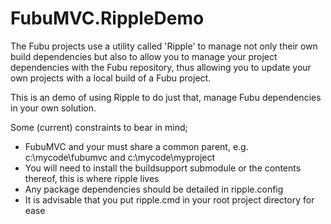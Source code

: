 FubuMVC.RippleDemo
==
The Fubu projects use a utility called 'Ripple' to manage not only their own build dependencies but also to allow you to manage your project dependencies with the Fubu repository, thus allowing you to update your own projects with a local build of a Fubu project.

This is an demo of using Ripple to do just that, manage Fubu dependencies in your own solution.

Some (current) constraints to bear in mind;

* FubuMVC and your <project dir> must share a common parent, e.g. c:\mycode\fubumvc and c:\mycode\myproject
* You will need to install the buildsupport submodule or the contents thereof, this is where ripple lives
* Any package dependencies should be detailed in ripple.config
* It is advisable that you put ripple.cmd in your root project directory for ease